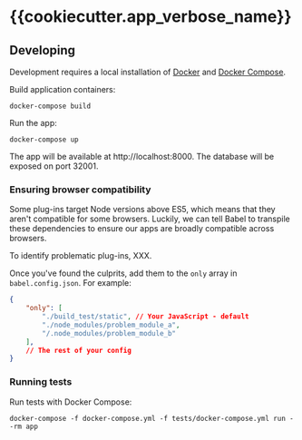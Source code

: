 # {{cookiecutter.app_verbose_name}}

## Developing

Development requires a local installation of [Docker](https://docs.docker.com/install/)
and [Docker Compose](https://docs.docker.com/compose/install/).

Build application containers:

```
docker-compose build
```

Run the app:

```
docker-compose up
```

The app will be available at http://localhost:8000. The database will be exposed
on port 32001.

### Ensuring browser compatibility

Some plug-ins target Node versions above ES5, which means that they aren't
compatible for some browsers. Luckily, we can tell Babel to transpile these
dependencies to ensure our apps are broadly compatible across browsers.

To identify problematic plug-ins, XXX.

Once you've found the culprits, add them to the `only` array in
`babel.config.json`. For example:

```json
{
    "only": [
        "./build_test/static", // Your JavaScript - default
        "./node_modules/problem_module_a",
        "/.node_modules/problem_module_b"
    ],
    // The rest of your config
}
```

### Running tests

Run tests with Docker Compose:

```
docker-compose -f docker-compose.yml -f tests/docker-compose.yml run --rm app
```
